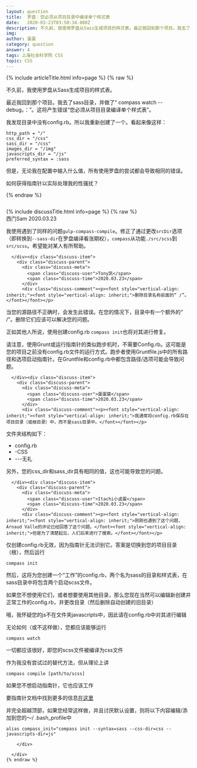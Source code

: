 ```yaml
---
layout: question
title:  罗盘：您必须从项目目录中编译单个样式表
date:   2020-03-23T03:50:34.000Z
description: 不久前，我使用罗盘从Sass生成项目的样式表。最近我回到那个项目。我去了sass目录，并做了“ compass watch --debug。：”。这将...
img: 
author: 蛋蛋
category: question
answer: 4
tags: 上海社会科学院 CSS
topic: CSS
---
```

<div class="article-root">
  <div class="article">
    {% include articleTitle.html info=page %}
    {% raw %}
    <div class="article-content"><p><font style="vertical-align: inherit;"><font style="vertical-align: inherit;">不久前，我使用罗盘从Sass生成项目的样式表。</font></font></p>

<p><font style="vertical-align: inherit;"><font style="vertical-align: inherit;">最近我回到那个项目。</font><font style="vertical-align: inherit;">我去了sass目录，并做了“ compass watch --debug。：”。</font><font style="vertical-align: inherit;">这将产生错误“您必须从项目目录编译单个样式表”。</font></font></p>

<p><font style="vertical-align: inherit;"><font style="vertical-align: inherit;">我发现目录中没有config.rb。</font><font style="vertical-align: inherit;">所以我重新创建了一个。</font><font style="vertical-align: inherit;">看起来像这样：</font></font></p>

<pre><code>http_path = "/"<font></font>
css_dir = "/css"<font></font>
sass_dir = "/css"<font></font>
images_dir = "/img"<font></font>
javascripts_dir = "/js"<font></font>
preferred_syntax = :sass<font></font>
</code></pre>

<p><font style="vertical-align: inherit;"><font style="vertical-align: inherit;">但是，无论我在配置中输入什么值，所有使用罗盘的尝试都会导致相同的错误。 </font></font></p>

<p><font style="vertical-align: inherit;"><font style="vertical-align: inherit;">如何获得指南针以实际处理我的性骚扰？</font></font></p></div>
    {% endraw %}
  </div>
  <p style="height: 0;width:0;overflow: hidden;"> 第2761篇《罗盘：您必须从项目目录中编译单个样式表》来自Winter(https://github.com/aiyld/aiyld.github.io)的站点</p>
  <div class="discuss-wrapper">
    {% include discussTitle.html info=page %}
    {% raw %}
    <div class="discuss-item">
        <div class="discuss-parent">
          <div class="discuss-meta">
            <span class="discuss-user">西门Sam</span>
            <span class="discuss-time">2020.03.23</span>
          </div>
          <div class="discuss-comment"><p><font style="vertical-align: inherit;"><font style="vertical-align: inherit;">我使用遇到了同样的问题</font></font><code>gulp-compass-compile</code><font style="vertical-align: inherit;"><font style="vertical-align: inherit;">。</font><font style="vertical-align: inherit;">修正了通过更改</font></font><code>srcDir</code><font style="vertical-align: inherit;"><font style="vertical-align: inherit;">选项（即转换到</font></font><code>--sass-dir</code><font style="vertical-align: inherit;"><font style="vertical-align: inherit;">在罗盘编译看涨期权），</font></font><code>compass</code><font style="vertical-align: inherit;"><font style="vertical-align: inherit;">从功能</font></font><code>./src/scss</code><font style="vertical-align: inherit;"><font style="vertical-align: inherit;">到</font></font><code>src/scss</code><font style="vertical-align: inherit;"><font style="vertical-align: inherit;">。</font><font style="vertical-align: inherit;">希望能对某人有所帮助。</font></font></p></div>
        </div>
        
      </div><div class="discuss-item">
        <div class="discuss-parent">
          <div class="discuss-meta">
            <span class="discuss-user">Tony凯</span>
            <span class="discuss-time">2020.03.23</span>
          </div>
          <div class="discuss-comment"><p><font style="vertical-align: inherit;"><font style="vertical-align: inherit;">删除目录名称前面的“ /”。 </font></font></p>

<p><font style="vertical-align: inherit;"><font style="vertical-align: inherit;">当您的源路径不正确时，会发生此错误。</font><font style="vertical-align: inherit;">在您的情况下，目录中有一个额外的“ /”。</font><font style="vertical-align: inherit;">删除它们应该可以解决您的问题。</font></font></p>

<p><font style="vertical-align: inherit;"><font style="vertical-align: inherit;">正如其他人所说，使用创建config.rb </font></font><code>compass init</code><font style="vertical-align: inherit;"><font style="vertical-align: inherit;">也将对其进行修复。</font></font></p>

<p><font style="vertical-align: inherit;"><font style="vertical-align: inherit;">请注意，使用Grunt或运行指南针的类似跑步机时，不需要Config.rb。</font><font style="vertical-align: inherit;">这可能是您的项目之前没有config.rb文件的运行方式。</font><font style="vertical-align: inherit;">跑步者使用Gruntfile.js中的所有路径和选项启动指南针。</font><font style="vertical-align: inherit;">在Gruntfile和config.rb中都包含路径/选项可能会导致问题。</font></font></p></div>
        </div>
        
      </div><div class="discuss-item">
        <div class="discuss-parent">
          <div class="discuss-meta">
            <span class="discuss-user">蛋蛋猿</span>
            <span class="discuss-time">2020.03.23</span>
          </div>
          <div class="discuss-comment"><p><font style="vertical-align: inherit;"><font style="vertical-align: inherit;">我通常将config.rb保存在项目目录（或根目录）中，而不是sass目录中。</font></font></p>

<p><font style="vertical-align: inherit;"><font style="vertical-align: inherit;">文件夹结构如下：</font></font></p>

<ul>
<li><font style="vertical-align: inherit;"><font style="vertical-align: inherit;">config.rb</font></font></li>
<li><font style="vertical-align: inherit;"><font style="vertical-align: inherit;">-CSS</font></font></li>
<li><font style="vertical-align: inherit;"><font style="vertical-align: inherit;">---无礼</font></font></li>
</ul>

<p><font style="vertical-align: inherit;"><font style="vertical-align: inherit;">另外，您的css_dir和sass_dir具有相同的值，这也可能导致您的问题。</font></font></p></div>
        </div>
        
      </div><div class="discuss-item">
        <div class="discuss-parent">
          <div class="discuss-meta">
            <span class="discuss-user">Itachi小卤蛋</span>
            <span class="discuss-time">2020.03.23</span>
          </div>
          <div class="discuss-comment"><p><font style="vertical-align: inherit;"><font style="vertical-align: inherit;">刚刚也遇到了这个问题，Arnaud Valle的评论已经回答了这个问题。</font><font style="vertical-align: inherit;">但是为了清楚起见，人们后来进行了搜索。</font></font></p>

<p><font style="vertical-align: inherit;"><font style="vertical-align: inherit;">仅创建config.rb无效，因为指南针无法识别它。</font><font style="vertical-align: inherit;">答案是切换到您的项目目录（根），然后运行</font></font></p>

<pre><code>compass init
</code></pre>

<p><font style="vertical-align: inherit;"><font style="vertical-align: inherit;">然后，这将为您创建一个“工作”的config.rb，两个名为sass的目录和样式表，在sass目录中将包含两个启动scss文件。</font></font></p>

<p><font style="vertical-align: inherit;"><font style="vertical-align: inherit;">如果您不想使用它们，或者想要使用其他目录，那么您现在当然可以编辑新创建并正常工作的config.rb，并更改目录（然后删除自动创建的旧目录）</font></font></p>

<p><font style="vertical-align: inherit;"><font style="vertical-align: inherit;">哦，我怀疑您的js不在文件夹javascripts中，因此请在config.rb中对其进行编辑</font></font></p>

<p><font style="vertical-align: inherit;"><font style="vertical-align: inherit;">无论如何（或不这样做），您都应该能够运行 </font></font></p>

<pre><code>compass watch
</code></pre>

<p><font style="vertical-align: inherit;"><font style="vertical-align: inherit;">一切都应该很好，即您的scss文件被编译为css文件</font></font></p>

<p><font style="vertical-align: inherit;"><font style="vertical-align: inherit;">作为我没有尝试过的替代方法，但从理论上讲</font></font></p>

<pre><code>compass compile [path/to/scss]
</code></pre>

<p><font style="vertical-align: inherit;"><font style="vertical-align: inherit;">如果您不想启动指南针，它也应该工作</font></font></p>

<p><font style="vertical-align: inherit;"><font style="vertical-align: inherit;">要指南针文档中找到更多的信息</font></font><a href="http://compass-style.org/help/tutorials/command-line/"><font style="vertical-align: inherit;"><font style="vertical-align: inherit;">在这里</font></font></a></p>

<p><font style="vertical-align: inherit;"><font style="vertical-align: inherit;">并完全超越顶部，如果您经常这样做，并且讨厌默认设置，则将以下内容编辑/添加到您的〜/ .bash_profile中</font></font></p>

<pre><code>alias compass_init="compass init --syntax=sass --css-dir=css --javascripts-dir=js"
</code></pre></div>
        </div>
        
      </div>
    {% endraw %}
  </div>
<div>
